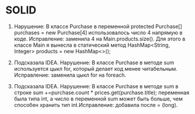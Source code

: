 # SOLID
  1. Нарушение: В классе Purchase в переменной protected Purchase[] purchases = new Purchase[4] использовалось число 4 напрямую в коде. Исправление: заменила 4 на Main.products.size(). Для этого в классе Main я вынесла в статический метод HashMap<String, Integer> products = new HashMap<>();
  
  2. Подсказала IDEA. Нарушение: В классе Purchase в методе sum используется цыкл for, который делает код менее читабельным. Исправление: заменила цыкл for на foreach.
  
  3. Подсказала IDEA. Нарушение: В классе Purchase в методе sum  в строке  sum +=purchase.count * prices.get(purchase.title); переменная была типа int, а число в переменной sum может быть больше, чем способен хранить тип int.Исправление:  добавила после = (long).
